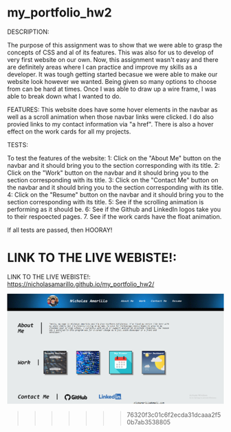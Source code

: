 # my_portfolio_hw2

DESCRIPTION:

The purpose of this assignment was to show that we were able to grasp the concepts of CSS and al of its features. This was also for us to develop of very first website on our own. Now, this assignment wasn't easy and there are definitely areas where I can practice and improve my skills as a developer. It was tough getting started becasue we were able to make our website look however we wanted. Being given so many options to choose from can be hard at times. Once I was able to draw up a wire frame, I was able to break down what I wanted to do.

FEATURES:
This website does have some hover elements in the navbar as well as a scroll animation when those navbar links were clicked. I do also provied links to my contact information via "a href". There is also a hover effect on the work cards for all my projects.

TESTS:

To test the features of the website:
1: Click on the "About Me" button on the navbar and it should bring you to the section corresponding with its title.
2: Click on the "Work" button on the navbar and it should bring you to the section corresponding with its title.
3: Click on the "Contact Me" button on the navbar and it should bring you to the section corresponding with its title.
4: Click on the "Resume" button on the navbar and it should bring you to the section corresponding with its title.
5: See if the scrolling animation is performing as it should be.
6: See if the Github and LinkedIn logos take you to their respoected pages.
7. See if the work cards have the float animation.

If all tests are passed, then HOORAY!


LINK TO THE LIVE WEBISTE!:
=======
LINK TO THE LIVE WEBISTE!: https://nicholasamarillo.github.io/my_portfolio_hw2/

![](/assets/images/finished_portfolio.png "Portfolio Website Screenshot")
>>>>>>> 76320f3c01c6f2ecda31dcaaa2f50b7ab3538805
